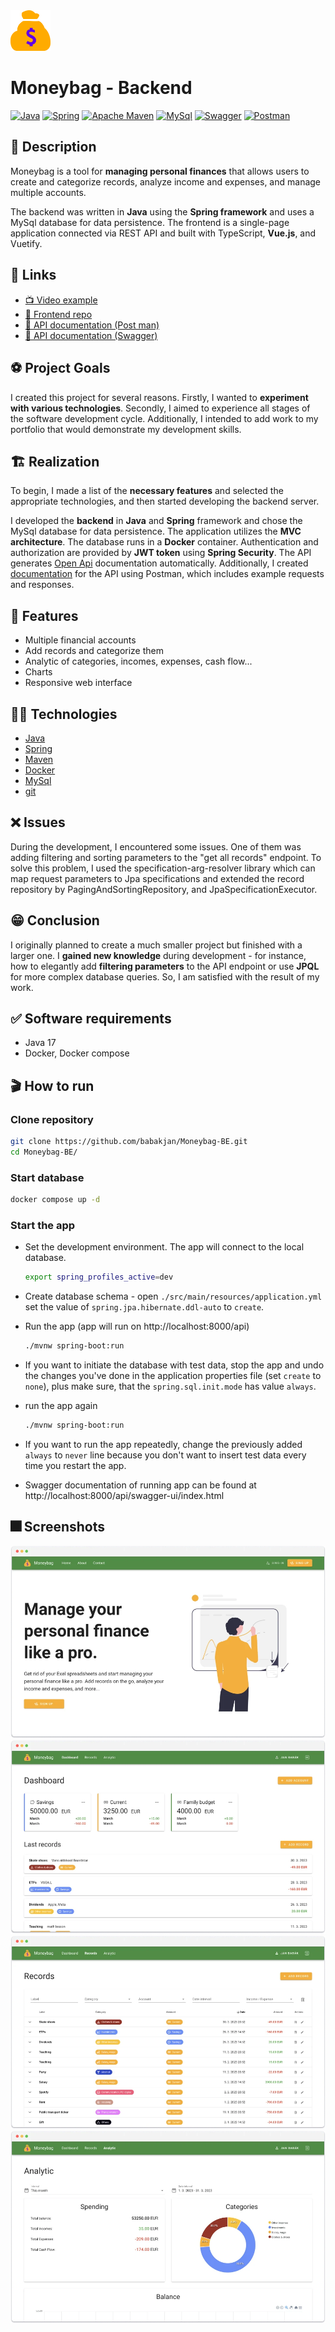 <img src="assets/images/moneybag-logo.svg" alt="Moneybag logo" width=64 />

# Moneybag - Backend

[![Java](https://img.shields.io/badge/java-%23ED8B00.svg?style=flat&logo=java&logoColor=white&color=f1931c)](https://www.java.com/en/)
[![Spring](https://img.shields.io/badge/spring-%236DB33F.svg?style=flat&logo=spring&logoColor=white)](https://spring.io)
[![Apache Maven](https://img.shields.io/badge/Apache%20Maven-C71A36?style=flat&logo=Apache%20Maven&logoColor=white)](https://maven.apache.org)
[![MySql](https://img.shields.io/badge/MySQL-00000F?style=flat&logo=mysql&logoColor=white&color=3d6e93)](https://www.mysql.com)
[![Swagger](https://img.shields.io/badge/-Swagger-%23Clojure?style=flat&logo=swagger&logoColor=white)](https://swagger.io)
[![Postman](https://img.shields.io/badge/Postman-FF6C37?style=flat&logo=postman&logoColor=white)](https://www.postman.com)

## 📝 Description

Moneybag is a tool for **managing personal finances** that allows users to create and categorize records, analyze income
and expenses, and manage multiple accounts.

The backend was written in **Java** using the **Spring framework** and uses a MySql database for data persistence. The
frontend is a single-page application connected via REST API and built with TypeScript, **Vue.js**, and Vuetify.

## 🔗 Links

- [📺 Video example](https://www.youtube.com/watch?v=rzZ-Xvy9iwY)
- [💅 Frontend repo](https://github.com/janbabak/Moneybag-FE)
- [📯 API documentation (Post man)](https://documenter.getpostman.com/view/13190557/2s93CRKWwv)
- [📄 API documentation (Swagger)](https://janbabak.github.io/Moneybag-BE/)

## ⚽️ Project Goals

I created this project for several reasons. Firstly, I wanted to **experiment with various technologies**. Secondly, I
aimed to experience all stages of the software development cycle. Additionally, I intended to add work to my portfolio
that would demonstrate my development skills.

## 🏗️ Realization

To begin, I made a list of the **necessary features** and selected the appropriate technologies, and then started
developing the backend server.

I developed the **backend** in **Java** and **Spring** framework and chose the MySql database for data persistence. The
application utilizes the **MVC architecture**. The database runs in a **Docker** container. Authentication and
authorization are provided by **JWT token** using **Spring Security**. The API
generates [Open Api](https://janbabak.github.io/Moneybag-BE/) documentation automatically. Additionally, I created
[documentation](https://documenter.getpostman.com/view/13190557/2s93CRKWwv#b9ffcedf-337f-4546-8095-5740e9047e96) for the
API using Postman, which includes example requests and responses.

## 🚀 Features

- Multiple financial accounts
- Add records and categorize them
- Analytic of categories, incomes, expenses, cash flow...
- Charts
- Responsive web interface

## 🧑‍🔬 Technologies

- [Java](https://www.java.com/en/)
- [Spring](https://spring.io)
- [Maven](https://maven.apache.org)
- [Docker](https://www.docker.com)
- [MySql](https://www.mysql.com)
- [git](https://git-scm.com)

## ❌ Issues

During the development, I encountered some issues. One of them was adding filtering and sorting parameters to the "get
all records" endpoint. To solve this problem, I used the specification-arg-resolver library which can map request
parameters to Jpa specifications and extended the record repository by PagingAndSortingRepository, and
JpaSpecificationExecutor.

## 😁 Conclusion

I originally planned to create a much smaller project but finished with a larger one. I **gained new knowledge** during
development - for instance, how to elegantly add **filtering parameters** to the API endpoint or use **JPQL** for more
complex database queries. So, I am satisfied with the result of my work.

## ✅ Software requirements

- Java 17
- Docker, Docker compose

## 🎬 How to run

### Clone repository

```bash
git clone https://github.com/babakjan/Moneybag-BE.git
cd Moneybag-BE/
```

### Start database

```bash
docker compose up -d
```

### Start the app

- Set the development environment. The app will connect to the local database.
  ```bash
  export spring_profiles_active=dev
  ```
- Create database schema - open `./src/main/resources/application.yml` set the value of `spring.jpa.hibernate.ddl-auto`
  to `create`.
- Run the app (app will run on http://localhost:8000/api)
    ```bash
    ./mvnw spring-boot:run
    ```
- If you want to initiate the database with test data, stop the app and undo the changes you've done in the application
  properties file (set `create` to `none`), plus make sure, that the `spring.sql.init.mode` has value `always`.
- run the app again
    ```bash
    ./mvnw spring-boot:run
    ```
- If you want to run the app repeatedly, change the previously added `always` to `never` line because you don't want to
  insert test data every time you restart the app.

- Swagger documentation of running app can be found at http://localhost:8000/api/swagger-ui/index.html

## 🎆 Screenshots

<img src="assets/images/landing-shadow,rounded.webp" alt="Dashboard" />
<img src="assets/images/dashboard-shadow,rounded.webp" alt="Dashboard" />
<img src="assets/images/records-shadow,rounded.webp" alt="Dashboard" />
<img src="assets/images/analytic-shadow,rounded.webp" alt="Dashboard" />
